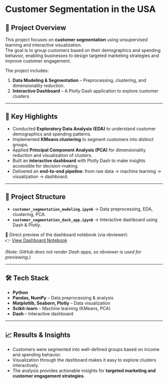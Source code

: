 # Customer Segmentation in the USA

## 📌 Project Overview
This project focuses on **customer segmentation** using unsupervised learning and interactive visualization.  
The goal is to group customers based on their demographics and spending behavior, enabling businesses to design targeted marketing strategies and improve customer engagement.

The project includes:
1. **Data Modeling & Segmentation** – Preprocessing, clustering, and dimensionality reduction.  
2. **Interactive Dashboard** – A Plotly Dash application to explore customer clusters.  

---

## 🎯 Key Highlights
- Conducted **Exploratory Data Analysis (EDA)** to understand customer demographics and spending patterns.  
- Implemented **KMeans clustering** to segment customers into distinct groups.  
- Applied **Principal Component Analysis (PCA)** for dimensionality reduction and visualization of clusters.  
- Built an **interactive dashboard** with Plotly Dash to make insights accessible for decision-making.  
- Delivered an **end-to-end pipeline**: from raw data → machine learning → visualization → dashboard.  

---

## 📂 Project Structure
- **`customer_segmentation_modeling.ipynb`** → Data preprocessing, EDA, clustering, PCA.  
- **`customer_segmentation_dash_app.ipynb`** → Interactive dashboard using Dash & Plotly.  

🔗 Direct preview of the dashboard notebook (via nbviewer):  
👉 [View Dashboard Notebook](https://nbviewer.org/github/arjitraghuvanshi/customer-segmentation-USA/blob/main/customer_segmentation_dash_app.ipynb)  

*(Note: GitHub does not render Dash apps, so nbviewer is used for previewing.)*

---

## 🛠️ Tech Stack
- **Python**  
- **Pandas, NumPy** – Data preprocessing & analysis  
- **Matplotlib, Seaborn, Plotly** – Data visualization  
- **Scikit-learn** – Machine learning (KMeans, PCA)  
- **Dash** – Interactive dashboard  

---

## 📈 Results & Insights
- Customers were segmented into well-defined groups based on income and spending behavior.  
- Visualization through the dashboard makes it easy to explore clusters interactively.  
- The analysis provides actionable insights for **targeted marketing and customer engagement strategies**.  
